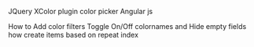  JQuery XColor plugin color picker
 Angular js

 How to
 Add color filters
 Toggle On/Off colornames and
 Hide empty fields 
 how create items based on repeat index 
